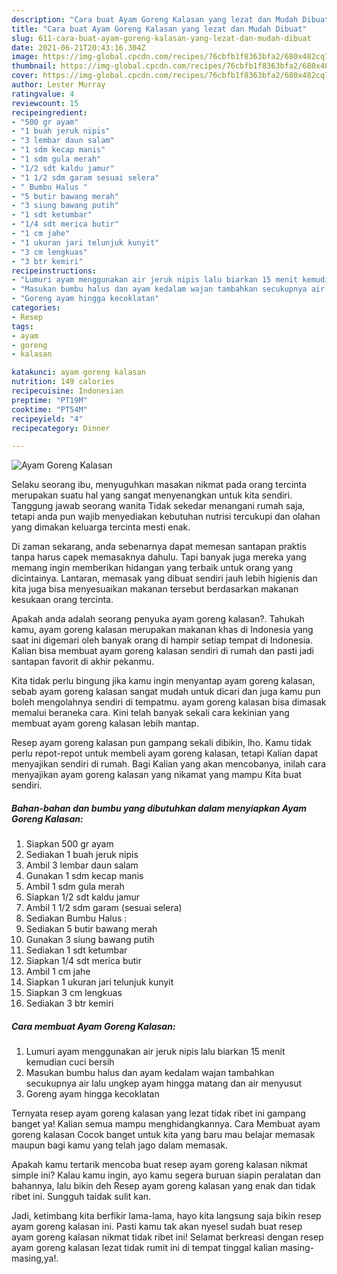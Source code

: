 ```yaml
---
description: "Cara buat Ayam Goreng Kalasan yang lezat dan Mudah Dibuat"
title: "Cara buat Ayam Goreng Kalasan yang lezat dan Mudah Dibuat"
slug: 611-cara-buat-ayam-goreng-kalasan-yang-lezat-dan-mudah-dibuat
date: 2021-06-21T20:43:16.304Z
image: https://img-global.cpcdn.com/recipes/76cbfb1f8363bfa2/680x482cq70/ayam-goreng-kalasan-foto-resep-utama.jpg
thumbnail: https://img-global.cpcdn.com/recipes/76cbfb1f8363bfa2/680x482cq70/ayam-goreng-kalasan-foto-resep-utama.jpg
cover: https://img-global.cpcdn.com/recipes/76cbfb1f8363bfa2/680x482cq70/ayam-goreng-kalasan-foto-resep-utama.jpg
author: Lester Murray
ratingvalue: 4
reviewcount: 15
recipeingredient:
- "500 gr ayam"
- "1 buah jeruk nipis"
- "3 lembar daun salam"
- "1 sdm kecap manis"
- "1 sdm gula merah"
- "1/2 sdt kaldu jamur"
- "1 1/2 sdm garam sesuai selera"
- " Bumbu Halus "
- "5 butir bawang merah"
- "3 siung bawang putih"
- "1 sdt ketumbar"
- "1/4 sdt merica butir"
- "1 cm jahe"
- "1 ukuran jari telunjuk kunyit"
- "3 cm lengkuas"
- "3 btr kemiri"
recipeinstructions:
- "Lumuri ayam menggunakan air jeruk nipis lalu biarkan 15 menit kemudian cuci bersih"
- "Masukan bumbu halus dan ayam kedalam wajan tambahkan secukupnya air lalu ungkep ayam hingga matang dan air menyusut"
- "Goreng ayam hingga kecoklatan"
categories:
- Resep
tags:
- ayam
- goreng
- kalasan

katakunci: ayam goreng kalasan 
nutrition: 149 calories
recipecuisine: Indonesian
preptime: "PT19M"
cooktime: "PT54M"
recipeyield: "4"
recipecategory: Dinner

---
```



![Ayam Goreng Kalasan](https://img-global.cpcdn.com/recipes/76cbfb1f8363bfa2/680x482cq70/ayam-goreng-kalasan-foto-resep-utama.jpg)

Selaku seorang ibu, menyuguhkan masakan nikmat pada orang tercinta merupakan suatu hal yang sangat menyenangkan untuk kita sendiri. Tanggung jawab seorang  wanita Tidak sekedar menangani rumah saja, tetapi anda pun wajib menyediakan kebutuhan nutrisi tercukupi dan olahan yang dimakan keluarga tercinta mesti enak.

Di zaman  sekarang, anda sebenarnya dapat memesan santapan praktis tanpa harus capek memasaknya dahulu. Tapi banyak juga mereka yang memang ingin memberikan hidangan yang terbaik untuk orang yang dicintainya. Lantaran, memasak yang dibuat sendiri jauh lebih higienis dan kita juga bisa menyesuaikan makanan tersebut berdasarkan makanan kesukaan orang tercinta. 



Apakah anda adalah seorang penyuka ayam goreng kalasan?. Tahukah kamu, ayam goreng kalasan merupakan makanan khas di Indonesia yang saat ini digemari oleh banyak orang di hampir setiap tempat di Indonesia. Kalian bisa membuat ayam goreng kalasan sendiri di rumah dan pasti jadi santapan favorit di akhir pekanmu.

Kita tidak perlu bingung jika kamu ingin menyantap ayam goreng kalasan, sebab ayam goreng kalasan sangat mudah untuk dicari dan juga kamu pun boleh mengolahnya sendiri di tempatmu. ayam goreng kalasan bisa dimasak memalui beraneka cara. Kini telah banyak sekali cara kekinian yang membuat ayam goreng kalasan lebih mantap.

Resep ayam goreng kalasan pun gampang sekali dibikin, lho. Kamu tidak perlu repot-repot untuk membeli ayam goreng kalasan, tetapi Kalian dapat menyajikan sendiri di rumah. Bagi Kalian yang akan mencobanya, inilah cara menyajikan ayam goreng kalasan yang nikamat yang mampu Kita buat sendiri.

<!--inarticleads1-->

##### Bahan-bahan dan bumbu yang dibutuhkan dalam menyiapkan Ayam Goreng Kalasan:

1. Siapkan 500 gr ayam
1. Sediakan 1 buah jeruk nipis
1. Ambil 3 lembar daun salam
1. Gunakan 1 sdm kecap manis
1. Ambil 1 sdm gula merah
1. Siapkan 1/2 sdt kaldu jamur
1. Ambil 1 1/2 sdm garam (sesuai selera)
1. Sediakan  Bumbu Halus :
1. Sediakan 5 butir bawang merah
1. Gunakan 3 siung bawang putih
1. Sediakan 1 sdt ketumbar
1. Siapkan 1/4 sdt merica butir
1. Ambil 1 cm jahe
1. Siapkan 1 ukuran jari telunjuk kunyit
1. Siapkan 3 cm lengkuas
1. Sediakan 3 btr kemiri




<!--inarticleads2-->

##### Cara membuat Ayam Goreng Kalasan:

1. Lumuri ayam menggunakan air jeruk nipis lalu biarkan 15 menit kemudian cuci bersih
1. Masukan bumbu halus dan ayam kedalam wajan tambahkan secukupnya air lalu ungkep ayam hingga matang dan air menyusut
1. Goreng ayam hingga kecoklatan




Ternyata resep ayam goreng kalasan yang lezat tidak ribet ini gampang banget ya! Kalian semua mampu menghidangkannya. Cara Membuat ayam goreng kalasan Cocok banget untuk kita yang baru mau belajar memasak maupun bagi kamu yang telah jago dalam memasak.

Apakah kamu tertarik mencoba buat resep ayam goreng kalasan nikmat simple ini? Kalau kamu ingin, ayo kamu segera buruan siapin peralatan dan bahannya, lalu bikin deh Resep ayam goreng kalasan yang enak dan tidak ribet ini. Sungguh taidak sulit kan. 

Jadi, ketimbang kita berfikir lama-lama, hayo kita langsung saja bikin resep ayam goreng kalasan ini. Pasti kamu tak akan nyesel sudah buat resep ayam goreng kalasan nikmat tidak ribet ini! Selamat berkreasi dengan resep ayam goreng kalasan lezat tidak rumit ini di tempat tinggal kalian masing-masing,ya!.

